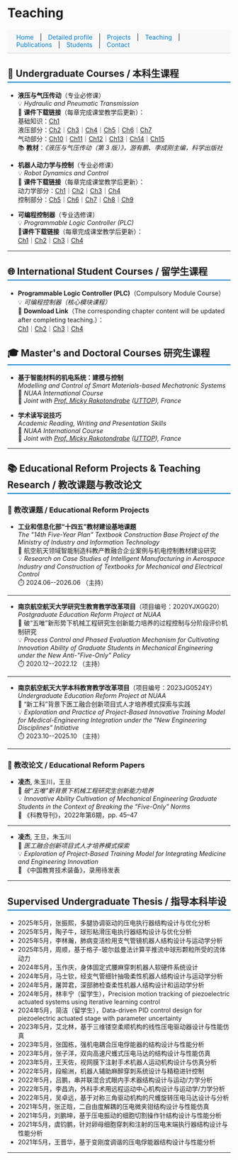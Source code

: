 # Teaching

<style>
  section {
    padding: 40px 20px;
    border-bottom: 1px solid #ddd;
  }

  #navbar a {
    margin: 0 10px;
    text-decoration: none;
    color: #007acc;
  }

  #navbar a:hover {
    text-decoration: underline;
  }

  h2 {
    border-bottom: 2px solid #007acc;
    padding-bottom: 5px;
  }
</style>


<!-- 添加顶部导航栏 -->
<div id="navbar" style="position: sticky; top: 0; background: #f8f8f8; padding: 10px; border-bottom: 1px solid #ccc;">
  <a href="index.html">Home</a> |
  <a href="Detailed profile.html">Detailed profile</a> |
  <a href="projects.html">Projects</a> |
  <a href="teaching.html">Teaching</a> |
  <a href="publications.html">Publications</a> |
  <a href="students.html">Students</a> |
  <a href="contact.html">Contact</a>
</div>

## 📘 Undergraduate Courses / 本科生课程

- **液压与气压传动**（专业必修课）  
  💡 *Hydraulic and Pneumatic Transmission*  
  📎 **课件下载链接**（每章完成课堂教学后更新）：  
  基础知识：[Ch1](pdf/Ch1.pdf)  
  液压部分：[Ch2](pdf/Ch2.pdf)｜[Ch3](pdf/Ch3.pdf)｜[Ch4](pdf/Ch4.pdf)｜[Ch5](pdf/Ch5.pdf)｜[Ch6](pdf/Ch6.pdf)｜[Ch7](pdf/Ch7.pdf)  
  气动部分：[Ch10](pdf/Ch10.pdf)｜[Ch11](pdf/Ch11.pdf)｜[Ch12](pdf/Ch12.pdf)｜[Ch13](pdf/Ch13.pdf)｜[Ch14](pdf/Ch14.pdf)｜[Ch15](pdf/Ch15.pdf)  
  📚 **教材**：*《液压与气压传动（第 3 版）》，游有鹏、李成刚主编，科学出版社*

- **机器人动力学与控制**（专业必修课）  
  💡 *Robot Dynamics and Control*  
  📎 **课件下载链接**（每章完成课堂教学后更新）：  
  动力学部分：[Ch1](pdf/Robot-Ch1.pdf)｜[Ch2](pdf/Robot-Ch2.pdf)｜[Ch3](pdf/Robot-Ch3.pdf)｜[Ch4](pdf/Robot-Ch4.pdf)  
  控制部分：[Ch5](pdf/Robot-Ch5.pdf)｜[Ch6](pdf/Robot-Ch6.pdf)｜[Ch7](pdf/Robot-Ch7.pdf)｜[Ch8](pdf/Robot-Ch8.pdf)｜[Ch9](pdf/Robot-Ch9.pdf)


- **可编程控制器**（专业选修课）  
  💡 *Programmable Logic Controller (PLC)*  
  📎**课件下载链接**（每章完成课堂教学后更新）：  
  [Ch1](pdf/PLCcn-Ch1.pdf)｜[Ch2](pdf/PLCcn-Ch2.pdf)｜[Ch3](pdf/PLCcn-Ch3.pdf)｜[Ch4](pdf/PLCcn-Ch4.pdf) 

---

## 🌐 International Student Courses / 留学生课程

- **Programmable Logic Controller (PLC)**（Compulsory Module Course）    
  💡 *可编程控制器（核心模块课程）*  
  📎 **Download Link**（The corresponding chapter content will be updated after completing teaching.）：  
  [Ch1](pdf/PLCen-Ch1.pdf)｜[Ch2](pdf/PLCen-Ch2.pdf)｜[Ch3](pdf/PLCen-Ch3.pdf)｜[Ch4](pdf/PLCen-Ch4.pdf) 


## 🎓 Master's and Doctoral Courses 研究生课程

- **基于智能材料的机电系统：建模与控制**  
  *Modelling and Control of Smart Materials-based Mechatronic Systems*  
  🧭 *NUAA International Course*  
  🤝 *Joint with [Prof. Micky Rakotondrabe](http://m.rakoton.net/) ([UTTOP](https://www.uttop.fr/en/index.html)), France*

- **学术读写说技巧**  
  *Academic Reading, Writing and Presentation Skills*  
  🧭 *NUAA International Course*  
  🤝 *Joint with [Prof. Micky Rakotondrabe](http://m.rakoton.net/) ([UTTOP](https://www.uttop.fr/en/index.html)), France*

---

## 📚 Educational Reform Projects & Teaching Research / 教改课题与教改论文

### 🔬 教改课题 / Educational Reform Projects

- **工业和信息化部“十四五”教材建设基地课题**  
  *The "14th Five-Year Plan" Textbook Construction Base Project of the Ministry of Industry and Information Technology*  
  📌 航空航天领域智能制造科教产教融合企业案例与机电控制教材建设研究  
  💡 *Research on Case Studies of Intelligent Manufacturing in Aerospace Industry and Construction of Textbooks for Mechanical and Electrical Control*  
  ⏱️ 2024.06--2026.06 （主持）

---

- **南京航空航天大学研究生教育教学改革项目**（项目编号：2020YJXGG20）  
  *Postgraduate Education Reform Project at NUAA*  
  📌 破“五唯”新形势下机械工程研究生创新能力培养的过程控制与分阶段评价机制研究  
  💡 *Process Control and Phased Evaluation Mechanism for Cultivating Innovation Ability of Graduate Students in Mechanical Engineering under the New Anti-"Five-Only" Policy*  
  ⏱️ 2020.12--2022.12 （主持）

---

- **南京航空航天大学本科教育教学改革项目**（项目编号：2023JG0524Y）  
  *Undergraduate Education Reform Project at NUAA*  
  📌 “新工科”背景下医工融合创新项目式人才培养模式探索与实践  
  💡 *Exploration and Practice of Project-Based Innovative Training Model for Medical-Engineering Integration under the "New Engineering Disciplines" Initiative*  
  ⏱️ 2023.10--2025.10 （主持）


---

### 📝 教改论文 / Educational Reform Papers

- **凌杰**, 朱玉川，王旦  
  📄 *破“五唯”新背景下机械工程研究生创新能力培养*  
  💡 *Innovative Ability Cultivation of Mechanical Engineering Graduate Students in the Context of Breaking the "Five-Only" Norms*  
  📰 《科教导刊》，2022年第6期，pp. 45–47

---

- **凌杰**, 王旦，朱玉川  
  📄 *医工融合创新项目式人才培养模式探索*  
  💡 *Exploration of Project-Based Training Model for Integrating Medicine and Engineering Innovation*  
  📰 《中国教育技术装备》，录用待发表


---

## Supervised Undergraduate Thesis / 指导本科毕设
- 2025年5月，张振熙，多腿协调驱动的压电执行器结构设计与优化分析
- 2025年5月，陶子牛，球形粘滑压电执行器结构设计与优化分析
- 2025年5月，李林瀚，肺病变活检用支气管镜机器人结构设计与运动学分析
- 2025年5月，周顺，基于格子-玻尔兹曼法计算平推流中球形颗粒所受的流体动力
- 2024年5月，玉作庆，身体固定式腰麻穿刺机器人软硬件系统设计
- 2024年5月，马士钦，经支气管细针抽吸柔性机器人结构设计与运动学分析
- 2024年5月，屠羿君，深部肺检查柔性机器人结构设计和运动学分析
- 2024年5月，林丰宁（留学生），Precision motion tracking of piezoelectric actuated systems using iterative learning control
- 2024年5月，简洁（留学生），Data-driven PID control design for piezoelectric actuated stage with parameter uncertainty
- 2023年5月，艾北林，基于三维镂空柔顺机构的线性压电驱动器设计与性能仿真
- 2023年5月，张国栋，强机电耦合压电俘能器的结构设计与性能分析
- 2023年5月，张子洋，双向高速尺蠖式压电马达的结构设计与性能仿真
- 2023年5月，王天佐，视网膜下注射手术机器人运动机构设计与仿真分析
- 2022年5月，段榆洲，机器人辅助麻醉穿刺系统设计与精稳进针控制
- 2022年5月，吕鹏，串并联混合式眼内手术器结构设计与运动/力学分析
- 2022年5月，李昌汭，外科手术用远程运动中心机构设计与运动学/力学分析
- 2022年5月，吴卓远，基于对称三角驱动机构的尺蠖旋转压电马达设计与分析
- 2021年5月，张正晗，二自由度解耦的压电微夹钳结构设计与性能仿真
- 2021年5月，刘鹏坤，基于压电振动的细胞切割操作针结构设计与性能分析
- 2021年5月，虞钧鹏，针对卵母细胞穿刺和注射的压电末端执行器结构设计与性能分析
- 2021年5月，王晋华，基于变刚度调谐的压电俘能器结构设计与性能分析

---

